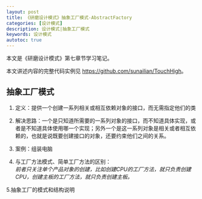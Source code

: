 ```yaml
---
layout: post
title: 《研磨设计模式》抽象工厂模式-AbstractFactory
categories: [设计模式]
description: 设计模式|抽象工厂模式
keywords: 设计模式
autotoc: true
---
```


本文是《研磨设计模式》第七章节学习笔记。

本文讲述内容的完整代码实例见 <https://github.com/sunailian/TouchHigh>。

## 抽象工厂模式

1. 定义：提供一个创建一系列相关或相互依赖对象的接口，而无需指定他们的类
 
2. 解决思路：一个是只知道所需要的一系列对象的接口，而不知道具体实现，或者是不知道具体使用哪一个实现；另外一个是这一系列对象是相关或者相互依赖的，也就是说既要创建接口的对象，还要约束他们之间的关系。
 
3. 案例：组装电脑
 
4. 与工厂方法模式、简单工厂方法的区别：<br/>
    *前者只关注单个产品对象的创建，比如创建CPU的工厂方法，就只负责创建CPU，创建主板的工厂方法，就只负责创建主板。*
 
 5.抽象工厂的模式和结构说明